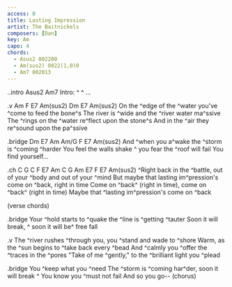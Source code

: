 ```yaml
---
access: 0
title: Lasting Impression
artist: The Baitnickels
composers: [Dan]
key: Am
capo: 4
chords:
  - Asus2 002200
  - Am(sus2) 0022(1,0)0
  - Am7 002013
---
```

..intro Asus2 Am7
Intro: ^ ^ ...

.v Am F E7 Am(sus2) Dm E7 Am(sus2)
On the ^edge of the ^water you've ^come to feed the bone^s 
The river is ^wide and the ^river water ma^ssive
The ^rings on the ^water re^flect upon the stone^s
And in the ^air they re^sound upon the pa^ssive

.bridge Dm E7 Am Am/G F E7 Am(sus2)
And ^when you a^wake the ^storm is ^coming ^harder 
You feel the walls shake ^ you fear the ^roof will fail
You find yourself...

.ch C G C F E7 Am C G Am E7 F E7 Am(sus2)
^Right back in the ^battle, out of your ^body and out of your ^mind 
But maybe that lasting im^pression's come on ^back, right in time
Come on ^back^ (right in time), come on ^back^ (right in time)
Maybe that ^lasting im^pression's come on ^back 

   (verse chords)

.bridge
Your ^hold starts to ^quake the ^line is ^getting ^tauter 
Soon it will break, ^ soon it will be^ free fall

.v
The ^river rushes ^through you, you ^stand and wade to ^shore 
Warm, as the ^sun begins to ^take back every ^bead 
And ^calmly you ^offer the ^traces in the ^pores 
"Take of me ^gently," to the ^brilliant light you ^plead 

.bridge
You ^keep what you ^need 
The ^storm is ^coming har^der, soon it will break ^
You know you ^must not fail
And so you go-- (chorus)